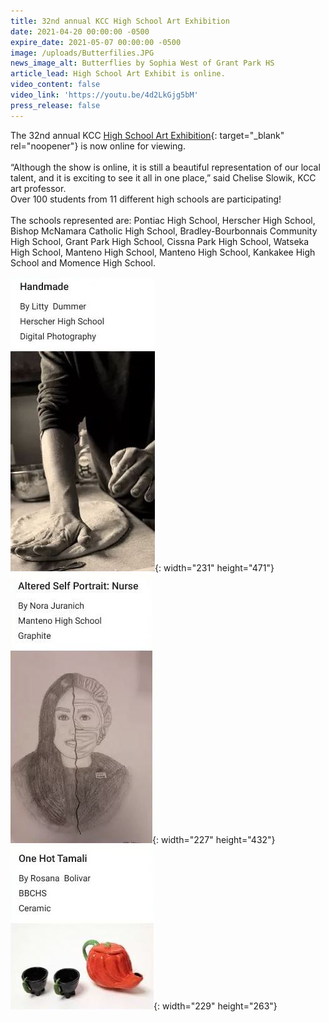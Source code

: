 ```yaml
---
title: 32nd annual KCC High School Art Exhibition
date: 2021-04-20 00:00:00 -0500
expire_date: 2021-05-07 00:00:00 -0500
image: /uploads/Butterfilies.JPG
news_image_alt: Butterflies by Sophia West of Grant Park HS
article_lead: High School Art Exhibit is online.
video_content: false
video_link: 'https://youtu.be/4d2LkGjg5bM'
press_release: false
---
```

The 32nd annual KCC [High School Art Exhibition](https://padlet.com/embed/m59d8sxmgt8d8ula){: target="_blank" rel="noopener"}&nbsp;is now online for viewing.<br><br>“Although the show is online, it is still a beautiful representation of our local talent, and it is exciting to see it all in one place,” said Chelise Slowik, KCC art professor.<br>Over 100 students from 11 different high schools are participating\!&nbsp;<br><br>The schools represented are: Pontiac High School, Herscher High School, Bishop McNamara Catholic High School, Bradley-Bourbonnais Community High School, Grant Park High School, Cissna Park High School, Watseka High School, Manteno High School, Manteno High School, Kankakee High School and Momence High School.

![](/uploads/Handmade.JPG){: width="231" height="471"}![](/uploads/AlteredSelfPortrait.JPG){: width="227" height="432"}![](/uploads/OneHotTamale.JPG){: width="229" height="263"}

&nbsp;
